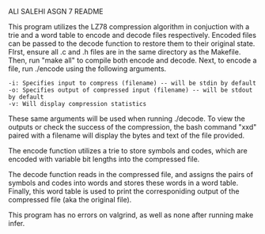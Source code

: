 ALI SALEHI      ASGN 7      README

This program utilizes the LZ78 compression algorithm in conjuction with a trie and a word table to encode and decode files respectively. Encoded files can be passed to the decode function to restore them to their original state. FIrst, ensure all .c and .h files are in the same directory as the Makefile. Then, run "make all" to compile both encode and decode. Next, to encode a file, run ./encode using the following arguments.

    -i: Specifies input to compress (filename) -- will be stdin by default
    -o: Specifies output of compressed input (filename) -- will be stdout by default
    -v: Will display compression statistics

These same arguments will be used when running ./decode. To view the outputs or check the success of the compression, the bash command "xxd" paired with a filename will display the bytes and text of the file provided.

The encode function utilizes a trie to store symbols and codes, which are encoded with variable bit lengths into the compressed file.

The decode function reads in the compressed file, and assigns the pairs of symbols and codes into words and stores these words in a word table. Finally, this word table is used to print the corresponiding output of the compressed file (aka the original file).

This program has no errors on valgrind, as well as none after running make infer.
